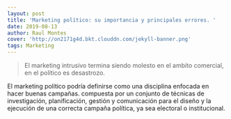 ```yaml
---
layout: post
title: 'Marketing político: su importancia y principales errores. '
date: 2019-08-13
author: Raul Montes
cover: 'http://on2171g4d.bkt.clouddn.com/jekyll-banner.png'
tags: Marketing
---
```


> El marketing intrusivo termina siendo molesto en el ambito comercial, en el político es desastrozo.

El marketing político podría definirse como una disciplina enfocada en hacer buenas campañas. compuesta por un conjunto de técnicas de investigación, planificación, gestión y comunicación para el diseño y la ejecución de una correcta campaña política, ya sea electoral o institucional.
